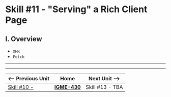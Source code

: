 # Skill #11 - "Serving" a Rich Client Page


## I. Overview 

- `XHR`
- `Fetch`


<hr><hr>

| <-- Previous Unit | Home | Next Unit -->
| --- | --- | --- 
|   [Skill #10 - ](10-) |  [**IGME-430**](../) | Skill #13 - TBA
